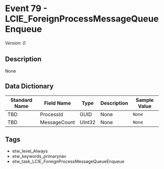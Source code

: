 # Event 79 - LCIE_ForeignProcessMessageQueueEnqueue
###### Version: 0

## Description
None

## Data Dictionary
|Standard Name|Field Name|Type|Description|Sample Value|
|---|---|---|---|---|
|TBD|ProcessId|GUID|None|`None`|
|TBD|MessageCount|UInt32|None|`None`|

## Tags
* etw_level_Always
* etw_keywords_primarynav
* etw_task_LCIE_ForeignProcessMessageQueueEnqueue